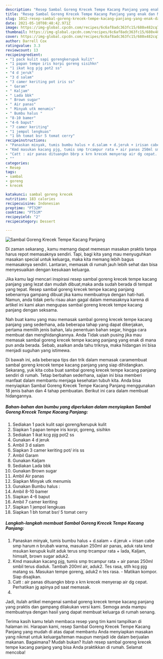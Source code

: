 ```yaml
---
description: "Resep Sambal Goreng Krecek Tempe Kacang Panjang yang enak dan Mudah Dibuat"
title: "Resep Sambal Goreng Krecek Tempe Kacang Panjang yang enak dan Mudah Dibuat"
slug: 1012-resep-sambal-goreng-krecek-tempe-kacang-panjang-yang-enak-dan-mudah-dibuat
date: 2021-05-10T08:48:42.971Z
image: https://img-global.cpcdn.com/recipes/6c6af8adc363fc15/680x482cq70/sambal-goreng-krecek-tempe-kacang-panjang-foto-resep-utama.jpg
thumbnail: https://img-global.cpcdn.com/recipes/6c6af8adc363fc15/680x482cq70/sambal-goreng-krecek-tempe-kacang-panjang-foto-resep-utama.jpg
cover: https://img-global.cpcdn.com/recipes/6c6af8adc363fc15/680x482cq70/sambal-goreng-krecek-tempe-kacang-panjang-foto-resep-utama.jpg
author: Darrell Cox
ratingvalue: 3.3
reviewcount: 13
recipeingredient:
- "1 pack kulit sapi gorengkerupuk kulit"
- "1 papan tempe iris korpi goreng sisihkn"
- "1 ikat kcg pjg pot2 ss"
- "4 d jeruk"
- "3 d salam"
- "3 camer keriting pot iris ss"
- " Garam"
- " Kaljam"
- " Lada bbk"
- " Brown sugar"
- " Air panas"
- " Minyak utk menumis"
- " Bumbu halus "
- "8-10 bamer"
- "4-6 baput"
- "7 camer keriting"
- "1 jempol lengkuas"
- "1 bh tomat bsr 5 tomat cerry"
recipeinstructions:
- "Panaskan minyak, tumis bumbu halus + d.salam + d.jeruk + irisan cabe smp harum n brubah warna, masukan 250ml air panas, aduk rata kmd msukan kerupuk kulit aduk terus smp trcampur rata + lada, Kaljam, himsalt, brown sugar aduk2."
- "Kmd masukan kacang pjg, tumis smp trcampur rata + air panas 250ml smbil terus diaduk. Tambah 200ml air, aduk2. Tes rasa, stlh kcg pjg matang ss. Masukan tempe goreng, aduk2 n tes rasa.  Matikan kompor. Siap disajikan."
- "Catt : air panas dituangkn bbrp x krn krecek menyerap air dg cepat. Perhatikan jg apinya pd saat memasak."
- ""
categories:
- Resep
tags:
- sambal
- goreng
- krecek

katakunci: sambal goreng krecek 
nutrition: 183 calories
recipecuisine: Indonesian
preptime: "PT32M"
cooktime: "PT51M"
recipeyield: "2"
recipecategory: Dessert

---
```



![Sambal Goreng Krecek Tempe Kacang Panjang](https://img-global.cpcdn.com/recipes/6c6af8adc363fc15/680x482cq70/sambal-goreng-krecek-tempe-kacang-panjang-foto-resep-utama.jpg)

Di zaman  sekarang , kamu memang dapat memesan masakan praktis tanpa harus repot memasaknya sendiri. Tapi, bagi kita yang mau menyuguhkan masakan special untuk keluarga, maka kita memang lebih bagus memasaknya sendiri. Lantaran, memasak di rumah jauh lebih sehat dan bisa menyesuaikan dengan kesukaan keluarga.

Jika kamu lagi mencari inspirasi resep sambal goreng krecek tempe kacang panjang yang lezat dan mudah dibuat,maka anda sudah berada di tempat yang tepat. Resep sambal goreng krecek tempe kacang panjang  sebenarnya gampang dibuat jika kamu membuatnya dengan hati-hati. Namun, anda tidak perlu risau akan gagal dalam memasaknya 
karena di artikel ini kami akan mengupas sambal goreng krecek tempe kacang panjang dengan seksama.  



Nah buat kamu yang mau memasak sambal goreng krecek tempe kacang panjang yang sederhana, ada beberapa tahap yang dapat dikerjakan, pertama memilih jenis bahan, lalu penentuan bahan segar, hingga cara membuat dan menghidangkannya. Anda Tidak usah pusing jika mau memasak sambal goreng krecek tempe kacang panjang yang enak di mana pun anda berada. Sebab, asalkan anda  tahu triknya, maka hidangan ini bisa menjadi suguhan yang istimewa.

Di bawah ini, ada beberapa tips dan trik dalam memasak caramembuat sambal goreng krecek tempe kacang panjang yang siap dihidangkan. Sekarang, yuk kita coba buat sambal goreng krecek tempe kacang panjang sendiri di rumah. Tetap berbahan sederhana, sajian ini bisa memberi manfaat dalam membantu menjaga kesehatan tubuh kita. Anda bisa menyiapkan Sambal Goreng Krecek Tempe Kacang Panjang menggunakan 18 jenis bahan dan 4 tahap pembuatan. Berikut ini cara dalam membuat hidangannya.

<!--inarticleads1-->

##### Bahan-bahan dan bumbu yang diperlukan dalam menyiapkan Sambal Goreng Krecek Tempe Kacang Panjang:

1. Sediakan 1 pack kulit sapi goreng/kerupuk kulit
1. Siapkan 1 papan tempe iris korpi, goreng, sisihkn
1. Sediakan 1 ikat kcg pjg pot2 ss
1. Gunakan 4 d jeruk
1. Ambil 3 d salam
1. Siapkan 3 camer keriting pot/ iris ss
1. Ambil  Garam
1. Gunakan  Kaljam
1. Sediakan  Lada bbk
1. Gunakan  Brown sugar
1. Ambil  Air panas
1. Siapkan  Minyak utk menumis
1. Gunakan  Bumbu halus :
1. Ambil 8-10 bamer
1. Siapkan 4-6 baput
1. Ambil 7 camer keriting
1. Siapkan 1 jempol lengkuas
1. Siapkan 1 bh tomat bsr/ 5 tomat cerry




<!--inarticleads2-->

##### Langkah-langkah membuat Sambal Goreng Krecek Tempe Kacang Panjang:

1. Panaskan minyak, tumis bumbu halus + d.salam + d.jeruk + irisan cabe smp harum n brubah warna, masukan 250ml air panas, aduk rata kmd msukan kerupuk kulit aduk terus smp trcampur rata + lada, Kaljam, himsalt, brown sugar aduk2.
1. Kmd masukan kacang pjg, tumis smp trcampur rata + air panas 250ml smbil terus diaduk. Tambah 200ml air, aduk2. Tes rasa, stlh kcg pjg matang ss. Masukan tempe goreng, aduk2 n tes rasa.  - Matikan kompor. Siap disajikan.
1. Catt : air panas dituangkn bbrp x krn krecek menyerap air dg cepat. Perhatikan jg apinya pd saat memasak.
1. 




Jadi, itulah artikel mengenai  sambal goreng krecek tempe kacang panjang  yang praktis dan gampang dilakukan versi kami. Semoga anda mampu membuatnya dengan hasil yang dapat membuat keluarga di rumah senang. 

Terima kasih kamu telah membaca resep yang tim kami tampilkan di halaman ini. Harapan kami, resep  Sambal Goreng Krecek Tempe Kacang Panjang yang mudah di atas dapat membantu Anda menyiapkan masakan yang nikmat untuk keluarga/teman maupun menjadi ide dalam berjualan makanan. Bagaimana? Mudah bukan? Itulah resep sambal goreng krecek tempe kacang panjang yang bisa Anda praktikkan di rumah. Selamat mencoba!

